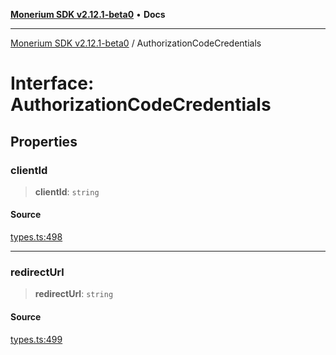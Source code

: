 [**Monerium SDK v2.12.1-beta0**](../README.md) • **Docs**

---

[Monerium SDK v2.12.1-beta0](../README.md) / AuthorizationCodeCredentials

# Interface: AuthorizationCodeCredentials

## Properties

### clientId

> **clientId**: `string`

#### Source

[types.ts:498](https://github.com/monerium/js-monorepo/blob/5652214d02f5add3c0253df8e24a10c8f67836ad/packages/sdk/src/types.ts#L498)

---

### redirectUrl

> **redirectUrl**: `string`

#### Source

[types.ts:499](https://github.com/monerium/js-monorepo/blob/5652214d02f5add3c0253df8e24a10c8f67836ad/packages/sdk/src/types.ts#L499)
